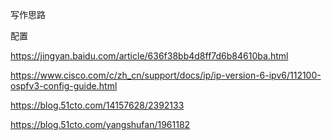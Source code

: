 写作思路


配置

https://jingyan.baidu.com/article/636f38bb4d8ff7d6b84610ba.html

https://www.cisco.com/c/zh_cn/support/docs/ip/ip-version-6-ipv6/112100-ospfv3-config-guide.html

https://blog.51cto.com/14157628/2392133

https://blog.51cto.com/yangshufan/1961182



